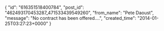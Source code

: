  {
   "id": "616351518400784",
   "post_id": "462493170453287_471533439549260",
   "from_name": "Pete Daoust",
   "message": "No contract has been offered....",
   "created_time": "2014-01-25T03:27:23+0000"
 }
